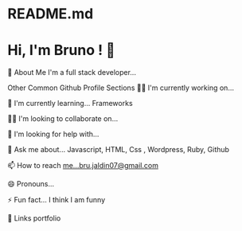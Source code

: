# README.md

# Hi, I'm Bruno ! 👋

🚀 About Me
I'm a full stack developer...

Other Common Github Profile Sections
👩‍💻 I'm currently working on...

🧠 I'm currently learning... Frameworks

👯‍♀️ I'm looking to collaborate on...

🤔 I'm looking for help with...

💬 Ask me about... Javascript, HTML, Css , Wordpress, Ruby, Github

📫 How to reach me...bru.jaldin07@gmail.com

😄 Pronouns...

⚡️ Fun fact... I think I am funny

🔗 Links
portfolio
